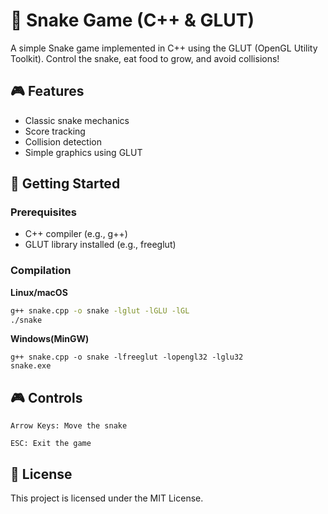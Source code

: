 # 🐍 Snake Game (C++ & GLUT)

A simple Snake game implemented in C++ using the GLUT (OpenGL Utility Toolkit). Control the snake, eat food to grow, and avoid collisions!

## 🎮 Features

- Classic snake mechanics
- Score tracking
- Collision detection
- Simple graphics using GLUT

## 🚀 Getting Started

### Prerequisites

- C++ compiler (e.g., g++)
- GLUT library installed (e.g., freeglut)

### Compilation

**Linux/macOS**
```bash
g++ snake.cpp -o snake -lglut -lGLU -lGL
./snake
```

**Windows(MinGW)**
```
g++ snake.cpp -o snake -lfreeglut -lopengl32 -lglu32
snake.exe
```
## 🎮 Controls

    Arrow Keys: Move the snake

    ESC: Exit the game

## 📜 License

This project is licensed under the MIT License.
